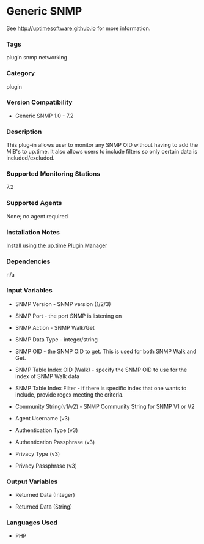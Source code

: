 # Generic SNMP

See http://uptimesoftware.github.io for more information.

### Tags 
 plugin   snmp   networking  

### Category

plugin

### Version Compatibility


  
* Generic SNMP 1.0 - 7.2
  


### Description
This plug-in allows user to monitor any SNMP OID without having to add the MIB's to up.time. It also allows users to include filters so only certain data is included/excluded.


### Supported Monitoring Stations

7.2

### Supported Agents
None; no agent required

### Installation Notes
<p><a href="https://github.com/uptimesoftware/uptime-plugin-manager">Install using the up.time Plugin Manager</a></p>


### Dependencies
<p>n/a</p>


### Input Variables

* SNMP Version - SNMP version (1/2/3)

* SNMP Port - the port SNMP is listening on

* SNMP Action - SNMP Walk/Get

* SNMP Data Type - integer/string

* SNMP OID - the SNMP OID to get. This is used for both SNMP Walk and Get.

* SNMP Table Index OID (Walk) - specify the SNMP OID to use for the index of SNMP Walk data

* SNMP Table Index Filter - if there is specific index that one wants to include, provide regex meeting the criteria.

* Community String(v1/v2) - SNMP Community String for SNMP V1 or V2

* Agent Username (v3)

* Authentication Type (v3)

* Authentication Passphrase (v3)

* Privacy Type (v3)

* Privacy Passphrase (v3)


### Output Variables


* Returned Data (Integer)

* Returned Data (String)


### Languages Used

* PHP

